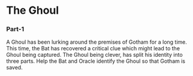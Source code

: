 # The Ghoul
### Part-1

A Ghoul has been lurking around the premises of Gotham for a long time. This time, the Bat has recovered a critical clue which might lead to the Ghoul being captured. The Ghoul being clever, has split his identity into three parts. Help the Bat and Oracle identify the Ghoul so that Gotham is saved.
